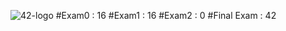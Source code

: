![42-logo](https://user-images.githubusercontent.com/73845925/136096716-017ecf05-d073-42b5-b3a4-5ff26bf6d9b9.png)
#Exam0 : 16
#Exam1 : 16
#Exam2 : 0
#Final Exam : 42
